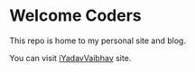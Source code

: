 # Welcome Coders

This repo is home to my personal site and blog.

You can visit [iYadavVaibhav](https://iyadavvaibhav.github.io) site.
